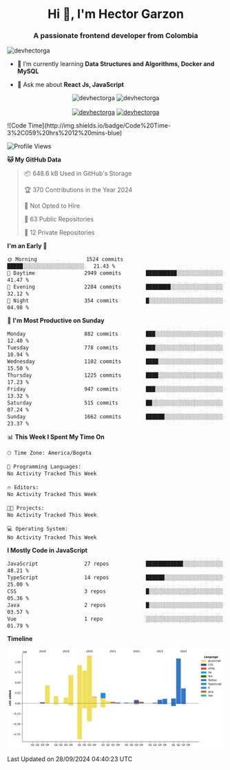 <h1 align="center">Hi 👋, I'm Hector Garzon</h1>
<h3 align="center">A passionate frontend developer from Colombia</h3>

<p align="left"> <img src="https://komarev.com/ghpvc/?username=devhectorga" alt="devhectorga" /> </p>

- 🌱 I’m currently learning **Data Structures and Algorithms, Docker and MySQL**

- 💬 Ask me about **React Js, JavaScript**

<p align="center"> <img src="https://github-readme-stats.vercel.app/api?username=devhectorga&count_private=true&show_icons=true" alt="devhectorga" /> <img src="https://github-readme-stats.vercel.app/api/top-langs/?username=devhectorga&layout=compact" alt="devhectorga" /></p>

<p align="center">
<a href="https://twitter.com/devhectorga" target="blank"><img align="center" src="https://cdn.jsdelivr.net/npm/simple-icons@3.0.1/icons/twitter.svg" alt="devhectorga" height="20" width="20" /></a>
<a href="https://linkedin.com/in/devhectorga" target="blank"><img align="center" src="https://cdn.jsdelivr.net/npm/simple-icons@3.0.1/icons/linkedin.svg" alt="devhectorga" height="20" width="20" /></a>
</p>
<!--START_SECTION:waka-->
![Code Time](http://img.shields.io/badge/Code%20Time-3%2C059%20hrs%2012%20mins-blue)

![Profile Views](http://img.shields.io/badge/Profile%20Views-0-blue)

**🐱 My GitHub Data** 

> 📦 648.6 kB Used in GitHub's Storage 
 > 
> 🏆 370 Contributions in the Year 2024
 > 
> 🚫 Not Opted to Hire
 > 
> 📜 63 Public Repositories 
 > 
> 🔑 12 Private Repositories 
 > 
**I'm an Early 🐤** 

```text
🌞 Morning                1524 commits        █████░░░░░░░░░░░░░░░░░░░░   21.43 % 
🌆 Daytime                2949 commits        ██████████░░░░░░░░░░░░░░░   41.47 % 
🌃 Evening                2284 commits        ████████░░░░░░░░░░░░░░░░░   32.12 % 
🌙 Night                  354 commits         █░░░░░░░░░░░░░░░░░░░░░░░░   04.98 % 
```
📅 **I'm Most Productive on Sunday** 

```text
Monday                   882 commits         ███░░░░░░░░░░░░░░░░░░░░░░   12.40 % 
Tuesday                  778 commits         ███░░░░░░░░░░░░░░░░░░░░░░   10.94 % 
Wednesday                1102 commits        ████░░░░░░░░░░░░░░░░░░░░░   15.50 % 
Thursday                 1225 commits        ████░░░░░░░░░░░░░░░░░░░░░   17.23 % 
Friday                   947 commits         ███░░░░░░░░░░░░░░░░░░░░░░   13.32 % 
Saturday                 515 commits         ██░░░░░░░░░░░░░░░░░░░░░░░   07.24 % 
Sunday                   1662 commits        ██████░░░░░░░░░░░░░░░░░░░   23.37 % 
```


📊 **This Week I Spent My Time On** 

```text
🕑︎ Time Zone: America/Bogota

💬 Programming Languages: 
No Activity Tracked This Week

🔥 Editors: 
No Activity Tracked This Week

🐱‍💻 Projects: 
No Activity Tracked This Week

💻 Operating System: 
No Activity Tracked This Week
```

**I Mostly Code in JavaScript** 

```text
JavaScript               27 repos            ████████████░░░░░░░░░░░░░   48.21 % 
TypeScript               14 repos            ██████░░░░░░░░░░░░░░░░░░░   25.00 % 
CSS                      3 repos             █░░░░░░░░░░░░░░░░░░░░░░░░   05.36 % 
Java                     2 repos             █░░░░░░░░░░░░░░░░░░░░░░░░   03.57 % 
Vue                      1 repo              ░░░░░░░░░░░░░░░░░░░░░░░░░   01.79 % 
```



**Timeline**

![Lines of Code chart](https://raw.githubusercontent.com/devHectorGa/devHectorGa/master/assets/bar_graph.png)


 Last Updated on 28/09/2024 04:40:23 UTC
<!--END_SECTION:waka-->
